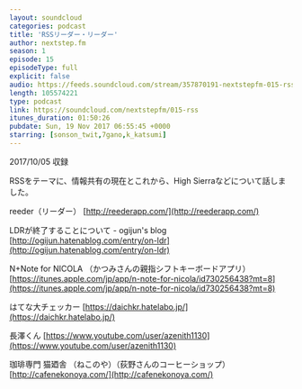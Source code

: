 ```yaml
---
layout: soundcloud
categories: podcast
title: 'RSSリーダー・リーダー'
author: nextstep.fm
season: 1
episode: 15
episodeType: full
explicit: false
audio: https://feeds.soundcloud.com/stream/357870191-nextstepfm-015-rss.m4a
length: 105574221
type: podcast
link: https://soundcloud.com/nextstepfm/015-rss
itunes_duration: 01:50:26
pubdate: Sun, 19 Nov 2017 06:55:45 +0000
starring: [sonson_twit,7gano,k_katsumi]
---
```


2017/10/05 収録

RSSをテーマに、情報共有の現在とこれから、High Sierraなどについて話しました。

reeder（リーダー）
[http://reederapp.com/](http://reederapp.com/)

LDRが終了することについて - ogijun's blog
[http://ogijun.hatenablog.com/entry/on-ldr](http://ogijun.hatenablog.com/entry/on-ldr)


N+Note for NICOLA （かつみさんの親指シフトキーボードアプリ）
[https://itunes.apple.com/jp/app/n-note-for-nicola/id730256438?mt=8](https://itunes.apple.com/jp/app/n-note-for-nicola/id730256438?mt=8)


はてな大チェッカー
[https://daichkr.hatelabo.jp/](https://daichkr.hatelabo.jp/)


長澤くん
[https://www.youtube.com/user/azenith1130](https://www.youtube.com/user/azenith1130)

珈琲専門 猫廼舎 （ねこのや）（荻野さんのコーヒーショップ）
[http://cafenekonoya.com/](http://cafenekonoya.com/)
